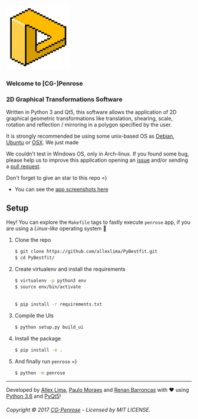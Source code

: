 ![GG-Penrose](https://github.com/allexlima/cg-penrose/blob/master/penrose/img/icon.png?raw=true)
### Welcome to [CG-]Penrose
### 2D Graphical Transformations Software

Written in Python 3 and Qt5, this software allows the application of 2D graphical geometric transformations like translation, shearing, scale, rotation and reflection / mirroring in a polygon specified by the user.

It is strongly recommended be using some unix-based OS as [Debian](http://debian.org), [Ubuntu](http://www.ubuntu.com/) or [OSX](http://www.apple.com/in/osx/). We just made

We couldn't test  in Windows OS, only in Arch-linux. If you found some bug, please help us to improve this application opening an [issue](https://github.com/allexlima/cg-penrose/issues) and/or sending a [pull request](https://github.com/allexlima/cg-penrose/pulls). 

Don't forget to give an star to this repo =)

* You can see the [app screenshots here](https://github.com/allexlima/cg-penrose/tree/master/screenshots)

## Setup

Hey! You can explore the `Makefile` tags to fastly execute `penrose` app, if you are using a _Linux-like_ operating system :information_desk_person: 

1. Clone the repo
            
    ```bash
    $ git clone https://github.com/allexlima/PyBestfit.git
    $ cd PyBestfit/
    ```

2. Create virtualenv and install the requirements

    ```bash
    $ virtualenv -p python3 env  
    $ source env/bin/activate
    ```
    ```bash

    $ pip install -r requirements.txt
    ```

3. Compile the UIs

    ```bash
    $ python setup.py build_ui
    ```
    
4. Install the package

    ```bash
    $ pip install -e .
    ```
    
5. And finally run `penrose` =)

    ```bash
    $ python -m penrose
    ```

---

Developed by [Allex Lima](http://allexlima.com), [Paulo Moraes](http://www.moraespaulo.com/) and [Renan Barroncas](https://github.com/renanbarroncas) with ❤️ using [Python 3.6](https://www.python.org/) and [PyQt5](https://www.riverbankcomputing.com/software/pyqt/download)! 
###### Copyright © 2017 [CG-Penrose](https://github.com/allexlima/cg-penrose) - Licensed by MIT LICENSE.

